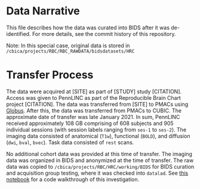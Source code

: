 # Data Narrative

This file describes how the data was curated into BIDS after it was de-identified.
For more details, see the commit history of this repository.

Note: In this special case, original data is stored in 
`/cbica/projects/RBC/RBC_RAWDATA/bidsdatasets/HRC`

# Transfer Process

The data were acquired at [SITE] as part of [STUDY] study [CITATION]. Access was given
to PennLINC as part of the Reproducible Brain Chart project [CITATION]. The data was
transferred from [SITE] to PMACs using [Globus](https://www.globus.org/). After
this, the data was transferred from PMACs to CUBIC. The approximate date of 
transfer was late January 2021. In sum, PennLINC received approximately 108 GB 
comprising of 608 subjects and 905 individual sessions (with session labels 
ranging from `ses-1` to `ses-2`). The imaging data consisted of anatomical
(`T1w`), functional (`BOLD`), and diffusion (`dwi`, `bval`, `bvec`). Task
data consisted of `rest` scans.

No additional cohort data was provided at this time of transfer. The imaging data was
organized in BIDS and anonymized at the time of transfer. The raw data was copied to `/cbica/projects/RBC/HRC/working/BIDS`
for BIDS curation and acquisition group testing, where it was checked into `datalad`. See [this notebook]('./SubjectsSessionsModalities.ipynb')
for a code walkthrough of this investigation.